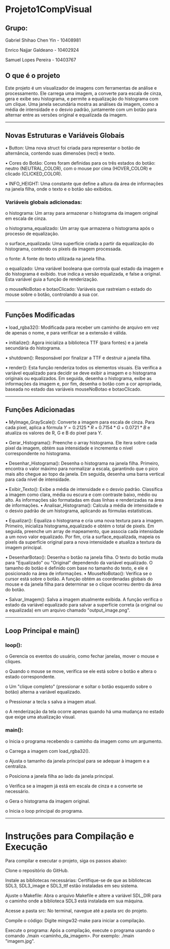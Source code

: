 # Projeto1CompVisual
## Grupo:

Gabriel Shihao Chen Yin - 10408981 

Enrico Najjar Galdeano - 10402924 

Samuel Lopes Pereira - 10403767 

## O que é o projeto

Este projeto é um visualizador de imagens com ferramentas de análise e processamento. Ele carrega uma imagem, a converte para escala de cinza, gera e exibe seu histograma, e permite a equalização do histograma com um clique. Uma janela secundária mostra as análises da imagem, como a média de intensidade e o desvio padrão, juntamente com um botão para alternar entre as versões original e equalizada da imagem.
________________________________________

## Novas Estruturas e Variáveis Globais

•	Button: Uma nova struct foi criada para representar o botão de alternância, contendo suas dimensões (rect) e texto.

•	Cores do Botão: Cores foram definidas para os três estados do botão: neutro (NEUTRAL_COLOR), com o mouse por cima (HOVER_COLOR) e clicado (CLICKED_COLOR).

•	INFO_HEIGHT: Uma constante que define a altura da área de informações na janela filha, onde o texto e o botão são exibidos.

### Variáveis globais adicionadas:

o	histograma: Um array para armazenar o histograma da imagem original em escala de cinza.

o	histograma_equalizado: Um array que armazena o histograma após o processo de equalização.

o	surface_equalizada: Uma superfície criada a partir da equalização do histograma, contendo os pixels da imagem processada.

o	fonte: A fonte do texto utilizada na janela filha.

o	equalizado: Uma variável booleana que controla qual estado da imagem e do histograma é exibido. true indica a versão equalizada, e false a original. Esta variável guia a função de renderização.

o	mouseNoBotao e botaoClicado: Variáveis que rastreiam o estado do mouse sobre o botão, controlando a sua cor.

________________________________________

## Funções Modificadas

•	load_rgba32(): Modificada para receber um caminho de arquivo em vez de apenas o nome, e para verificar se a extensão é válida.

•	initialize(): Agora inicializa a biblioteca TTF (para fontes) e a janela secundária do histograma.

•	shutdown(): Responsável por finalizar a TTF e destruir a janela filha.

•	render(): Esta função renderiza todos os elementos visuais. Ela verifica a variável equalizado para decidir se deve exibir a imagem e o histograma originais ou equalizados. Em seguida, desenha o histograma, exibe as informações da imagem e, por fim, desenha o botão com a cor apropriada, baseada no estado das variáveis mouseNoBotao e botaoClicado.

________________________________________

## Funções Adicionadas

•	MyImage_GrayScale(): Converte a imagem para escala de cinza. Para cada pixel, aplica a fórmula $Y = 0.2125*R + 0.7154*G + 0.0721*B$ e atualiza os valores de R, G e B do pixel para Y.

•	Gerar_Histograma(): Preenche o array histograma. Ele itera sobre cada pixel da imagem, obtém sua intensidade e incrementa o nível correspondente no histograma.

•	Desenhar_Histograma(): Desenha o histograma na janela filha. Primeiro, encontra o valor máximo para normalizar a escala, garantindo que o pico mais alto chegue ao topo da janela. Em seguida, desenha uma barra vertical para cada nível de intensidade.

•	Exibir_Texto(): Exibe a média de intensidade e o desvio padrão. Classifica a imagem como clara, média ou escura e com contraste baixo, médio ou alto. As informações são formatadas em duas linhas e renderizadas na área de informações.
•	Analisar_Histograma(): Calcula a média de intensidade e o desvio padrão de um histograma, aplicando as fórmulas estatísticas.

•	Equalizar(): Equaliza o histograma e cria uma nova textura para a imagem. Primeiro, inicializa histograma_equalizado e obtém o total de pixels. Em seguida, preenche um array de mapeamento, que associa cada intensidade a um novo valor equalizado. Por fim, cria a surface_equalizada, mapeia os pixels da superfície original para a nova intensidade e atualiza a textura da imagem principal.

•	DesenharBotao(): Desenha o botão na janela filha. O texto do botão muda para "Equalizado" ou "Original" dependendo da variável equalizado. O tamanho do botão é definido com base no tamanho do texto, e ele é posicionado na área de informações.
•	MouseNoBotao(): Verifica se o cursor está sobre o botão. A função obtém as coordenadas globais do mouse e da janela filha para determinar se o clique ocorreu dentro da área do botão.

•	Salvar_Imagem(): Salva a imagem atualmente exibida. A função verifica o estado da variável equalizado para salvar a superfície correta (a original ou a equalizada) em um arquivo chamado "output_image.png".

________________________________________

## Loop Principal e main()

###	loop():

o	Gerencia os eventos do usuário, como fechar janelas, mover o mouse e cliques.

o	Quando o mouse se move, verifica se ele está sobre o botão e altera o estado correspondente.

o	Um "clique completo" (pressionar e soltar o botão esquerdo sobre o botão) alterna a variável equalizado.

o	Pressionar a tecla s salva a imagem atual.

o	A renderização da tela ocorre apenas quando há uma mudança no estado que exige uma atualização visual.

###	main():

o	Inicia o programa recebendo o caminho da imagem como um argumento.

o	Carrega a imagem com load_rgba32().

o	Ajusta o tamanho da janela principal para se adequar à imagem e a centraliza.

o	Posiciona a janela filha ao lado da janela principal.

o	Verifica se a imagem já está em escala de cinza e a converte se necessário.

o	Gera o histograma da imagem original.

o	Inicia o loop principal do programa.

________________________________________

# Instruções para Compilação e Execução
Para compilar e executar o projeto, siga os passos abaixo:

Clone o repositório do GitHub.

Instale as bibliotecas necessárias: Certifique-se de que as bibliotecas SDL3, SDL3_image e SDL3_ttf estão instaladas em seu sistema.

Ajuste o Makefile: Abra o arquivo Makefile e altere a variável SDL_DIR para o caminho onde a biblioteca SDL3 está instalada em sua máquina.

Acesse a pasta src: No terminal, navegue até a pasta src do projeto.

Compile o código: Digite mingw32-make para iniciar a compilação.

Execute o programa: Após a compilação, execute o programa usando o comando ./main <caminho_da_imagem>. Por exemplo: ./main "imagem.jpg".

	
	

